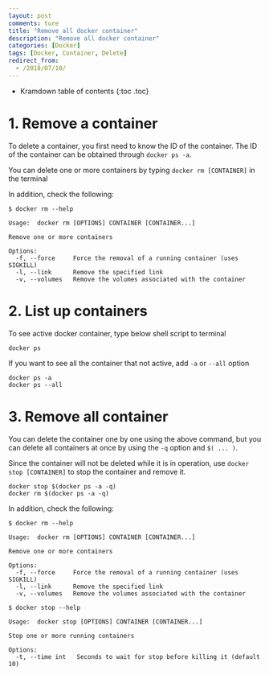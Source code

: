 ```yaml
---
layout: post
comments: ture
title: "Remove all docker container"
description: "Remove all docker container"
categories: [Docker]
tags: [Docker, Container, Delete]
redirect_from:
  - /2018/07/10/
---
```


* Kramdown table of contents
{:toc .toc}

# 1. Remove a container
To delete a container, you first need to know the ID of the container. The ID of the container can be obtained through ```docker ps -a```.

You can delete one or more containers by typing ```docker rm [CONTAINER]``` in the terminal

In addition, check the following:
```
$ docker rm --help

Usage:	docker rm [OPTIONS] CONTAINER [CONTAINER...]

Remove one or more containers

Options:
  -f, --force     Force the removal of a running container (uses SIGKILL)
  -l, --link      Remove the specified link
  -v, --volumes   Remove the volumes associated with the container
```

# 2. List up containers
To see active docker container, type below shell script to terminal
```
docker ps
```

If you want to see all the container that not active, add ```-a``` or ```--all``` option
```
docker ps -a
docker ps --all
```

# 3. Remove all container
You can delete the container one by one using the above command, but you can delete all containers at once by using the ```-q``` option and ```$( ... )```.

Since the container will not be deleted while it is in operation, use ```docker stop [CONTAINER]``` to stop the container and remove it.
```
docker stop $(docker ps -a -q)
docker rm $(docker ps -a -q)
```

In addition, check the following:
```
$ docker rm --help

Usage:	docker rm [OPTIONS] CONTAINER [CONTAINER...]

Remove one or more containers

Options:
  -f, --force     Force the removal of a running container (uses SIGKILL)
  -l, --link      Remove the specified link
  -v, --volumes   Remove the volumes associated with the container
```
```
$ docker stop --help

Usage:	docker stop [OPTIONS] CONTAINER [CONTAINER...]

Stop one or more running containers

Options:
  -t, --time int   Seconds to wait for stop before killing it (default 10)
```
